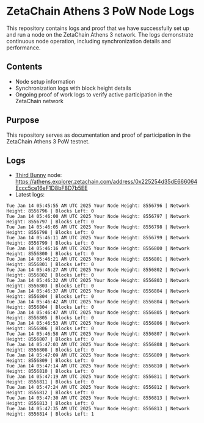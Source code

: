 # ZetaChain Athens 3 PoW Node Logs
This repository contains logs and proof that we have successfully set up and run a node on the ZetaChain Athens 3 network. The logs demonstrate continuous node operation, including synchronization details and performance.

## Contents
- Node setup information
- Synchronization logs with block height details
- Ongoing proof of work logs to verify active participation in the ZetaChain network

## Purpose
This repository serves as documentation and proof of participation in the ZetaChain Athens 3 PoW testnet.

## Logs

- [Third Bunny](https://thirdbunny.xyz/) node: https://athens.explorer.zetachain.com/address/0x225254d35dE666064Eccc5ce16eF1D8bF8D7b5EE
- Latest logs:
```
Tue Jan 14 05:45:55 AM UTC 2025 Your Node Height: 8556796 | Network Height: 8556796 | Blocks Left: 0
Tue Jan 14 05:46:00 AM UTC 2025 Your Node Height: 8556797 | Network Height: 8556797 | Blocks Left: 0
Tue Jan 14 05:46:05 AM UTC 2025 Your Node Height: 8556798 | Network Height: 8556798 | Blocks Left: 0
Tue Jan 14 05:46:11 AM UTC 2025 Your Node Height: 8556799 | Network Height: 8556799 | Blocks Left: 0
Tue Jan 14 05:46:16 AM UTC 2025 Your Node Height: 8556800 | Network Height: 8556800 | Blocks Left: 0
Tue Jan 14 05:46:21 AM UTC 2025 Your Node Height: 8556801 | Network Height: 8556801 | Blocks Left: 0
Tue Jan 14 05:46:27 AM UTC 2025 Your Node Height: 8556802 | Network Height: 8556802 | Blocks Left: 0
Tue Jan 14 05:46:32 AM UTC 2025 Your Node Height: 8556803 | Network Height: 8556803 | Blocks Left: 0
Tue Jan 14 05:46:37 AM UTC 2025 Your Node Height: 8556804 | Network Height: 8556804 | Blocks Left: 0
Tue Jan 14 05:46:42 AM UTC 2025 Your Node Height: 8556804 | Network Height: 8556804 | Blocks Left: 0
Tue Jan 14 05:46:47 AM UTC 2025 Your Node Height: 8556805 | Network Height: 8556805 | Blocks Left: 0
Tue Jan 14 05:46:53 AM UTC 2025 Your Node Height: 8556806 | Network Height: 8556806 | Blocks Left: 0
Tue Jan 14 05:46:58 AM UTC 2025 Your Node Height: 8556807 | Network Height: 8556807 | Blocks Left: 0
Tue Jan 14 05:47:03 AM UTC 2025 Your Node Height: 8556808 | Network Height: 8556808 | Blocks Left: 0
Tue Jan 14 05:47:09 AM UTC 2025 Your Node Height: 8556809 | Network Height: 8556809 | Blocks Left: 0
Tue Jan 14 05:47:14 AM UTC 2025 Your Node Height: 8556810 | Network Height: 8556810 | Blocks Left: 0
Tue Jan 14 05:47:19 AM UTC 2025 Your Node Height: 8556811 | Network Height: 8556811 | Blocks Left: 0
Tue Jan 14 05:47:24 AM UTC 2025 Your Node Height: 8556812 | Network Height: 8556812 | Blocks Left: 0
Tue Jan 14 05:47:30 AM UTC 2025 Your Node Height: 8556813 | Network Height: 8556813 | Blocks Left: 0
Tue Jan 14 05:47:35 AM UTC 2025 Your Node Height: 8556813 | Network Height: 8556814 | Blocks Left: 1
```

